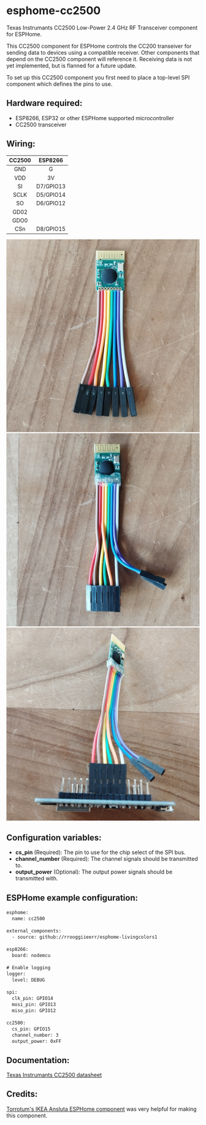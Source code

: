 # esphome-cc2500
Texas Instrumants CC2500 Low-Power 2.4 GHz RF Transceiver component for ESPHome.

This CC2500 component for ESPHome controls the CC200 transeiver for sending data to devices using a compatible receiver. Other components that depend on the CC2500 component will reference it. Receiving data is not yet implemented, but is flanned for a future update.

To set up this CC2500 component you first need to place a top-level SPI component which defines the pins to use.

## Hardware required:
- ESP8266, ESP32 or other ESPHome supported microcontroller
- CC2500 transceiver

## Wiring:

|CC2500| ESP8266 |
|:----:|:-------:|
| GND  |    G    |
| VDD  |   3V    |
|  SI  |D7/GPIO13|
| SCLK |D5/GPIO14|
|  SO  |D6/GPIO12|
| GD02 |         |
| GDO0 |         |
| CSn  |D8/GPIO15|

![](wiring1.jpg)
![](wiring2.jpg)
![](wiring3.jpg)

## Configuration variables:
- __cs_pin__ (Required): The pin to use for the chip select of the SPI bus.
- __channel_number__ (Required): The channel signals should be transmitted to.
- __output_power__ (Optional): The output power signals should be transmitted with.

## ESPHome example configuration:
```
esphome:
  name: cc2500

external_components:
  - source: github://rrooggiieerr/esphome-livingcolors1

esp8266:
  board: nodemcu

# Enable logging
logger:
  level: DEBUG

spi:
  clk_pin: GPIO14
  mosi_pin: GPIO13
  miso_pin: GPIO12

cc2500:
  cs_pin: GPIO15
  channel_number: 3
  output_power: 0xFF

```

## Documentation:
[Texas Instrumants CC2500 datasheet](https://www.ti.com/lit/ds/symlink/cc2500.pdf)

## Credits:
[Torrotum's IKEA Ansluta ESPHome component](https://github.com/torrottum/ikea-ansluta-esphome) was very helpful for making this component.
